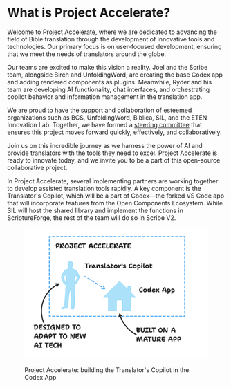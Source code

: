 # What is Project Accelerate?

Welcome to Project Accelerate, where we are dedicated to advancing the field of Bible translation through the development of innovative tools and technologies. Our primary focus is on user-focused development, ensuring that we meet the needs of translators around the globe.

Our teams are excited to make this vision a reality. Joel and the Scribe team, alongside Birch and UnfoldingWord, are creating the base Codex app and adding rendered components as plugins. Meanwhile, Ryder and his team are developing AI functionality, chat interfaces, and orchestrating copilot behavior and information management in the translation app.

We are proud to have the support and collaboration of esteemed organizations such as BCS, UnfoldingWord, Biblica, SIL, and the ETEN Innovation Lab. Together, we have formed a [steering committee](project-overview/steering-committee.md) that ensures this project moves forward quickly, effectively, and collaboratively.

Join us on this incredible journey as we harness the power of AI and provide translators with the tools they need to excel. Project Accelerate is ready to innovate today, and we invite you to be a part of this open-source collaborative project.

In Project Accelerate, several implementing partners are working together to develop assisted translation tools rapidly. A key component is the Translator's Copilot, which will be a part of Codex—the forked VS Code app that will incorporate features from the Open Components Ecosystem. While SIL will host the shared library and implement the functions in ScriptureForge, the rest of the team will do so in Scribe V2.



<figure><img src=".gitbook/assets/project-accelerate.png" alt=""><figcaption><p>Project Accelerate: building the Translator's Copilot in the Codex App</p></figcaption></figure>
